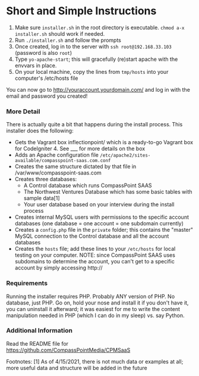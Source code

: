 # Short and Simple Instructions

1. Make sure `installer.sh` in the root directory is executable.  `chmod a-x installer.sh` should work if needed.
2. Run `./installer.sh` and follow the prompts
3. Once created, log in to the server with `ssh root@192.168.33.103` (password is also `root`)
4. Type `yo-apache-start`; this will gracefully (re)start apache with the envvars in place.
5. On your local machine, copy the lines from `tmp/hosts` into your computer's /etc/hosts file

You can now go to http://youraccount.yourdomain.com/ and log in with the email and password you created!


### More Detail
There is actually quite a bit that happens during the install process.  This installer does the following:
* Gets the Vagrant box inflectionpoint/<need-a-better-name> which is a ready-to-go Vagrant box for CodeIgniter 4.  See ___ for more details on the box
* Adds an Apache configuration file `/etc/apache2/sites-available/compasspoint-saas.com.conf`
* Creates the same structure dictated by that file in /var/www/compasspoint-saas.com
* Creates three databases:
	* A Control database which runs CompassPoint SAAS
	* The Northwest Ventures Database which has some basic tables with sample data[1]
	* Your user database based on your interview during the install process
* Creates internal MySQL users with permissions to the specific account databases (one database = one account = one subdomain currently)
* Creates a `config.php` file in the `private` folder; this contains the "master" MySQL connection to the Control database and all the account databases
* Creates the `hosts` file; add these lines to your `/etc/hosts` for local testing on your computer.  NOTE: since CompassPoint SAAS uses subdomains to determine the account, you can't get to a specific account by simply accessing http://<base-ip-address>

### Requirements
Running the installer requires PHP.  Probably ANY version of PHP.  No database, just PHP.  Go on, hold your nose and install it if you don't have it, you can uninstall it afterward; it was easiest for me to write the content manipulation needed in PHP (which I can do in my sleep) vs. say Python.

### Additional Information

Read the README file for https://github.com/CompassPointMedia/CPMSaaS


Footnotes:
[1] As of 4/15/2021, there is not much data or examples at all; more useful data and structure will be added in the future

